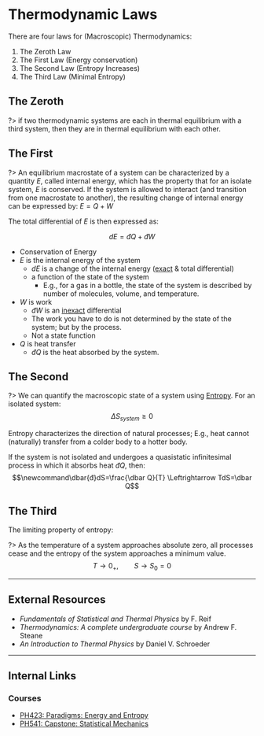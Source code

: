 # Thermodynamic Laws

There are four laws for (Macroscopic) Thermodynamics:

1. The Zeroth Law
2. The First Law (Energy conservation)
3. The Second Law (Entropy Increases)
3. The Third Law (Minimal Entropy)

## The Zeroth

?> if two thermodynamic systems are each in thermal equilibrium with a third system, then they are in thermal equilibrium with each other.

## The First

?> An equilibrium macrostate of a system can be characterized by a quantity $E$, called internal energy, which has the property that for an isolate system, $E$ is conserved.
If the system is allowed to interact (and transition from one macrostate to another), the resulting change of internal energy can be expressed by: $E = Q + W$

The total differential of $E$ is then expressed as:

$$\newcommand\dbar{đ} dE = \dbar Q + \dbar W$$

- Conservation of Energy
- $E$ is the internal energy of the system
  - $dE$ is a change of the internal energy ([exact](/maths/Differentials.md) & total differential)
  - a function of the state of the system
    - E.g., for a gas in a bottle, the state of the system is described by number of molecules, volume, and temperature.
- $W$ is work
  - $\newcommand\dbar{đ}\dbar W$ is an [inexact](/maths/Differentials.md) differential
  - The work you have to do is not determined by the state of the system; but by the process.
  - Not a state function
- $Q$ is heat transfer
  - $\newcommand\dbar{đ}\dbar Q$ is the heat absorbed by the system.


## The Second

?> We can quantify the macroscopic state of a system using [Entropy](/physics/Thermodynamics/Entropy.md).
For an isolated system: $$\Delta S_{system} \geq 0$$

Entropy characterizes the direction of natural processes; E.g., heat cannot (naturally) transfer from a colder body to a hotter body.

If the system is not isolated and undergoes a quasistatic infinitesimal process in which it absorbs heat $\newcommand\dbar{đ}\dbar Q$, then:
$$\newcommand\dbar{đ}dS=\frac{\dbar Q}{T} \Leftrightarrow TdS=\dbar Q$$

## The Third

The limiting property of entropy:

?> As the temperature of a system approaches absolute zero, all processes cease and the entropy of the system approaches a minimum value.  $$T\rightarrow 0_+,\qquad S\rightarrow S_0 = 0$$

---

## External Resources

- *Fundamentals of Statistical and Thermal Physics* by F. Reif
- *Thermodynamics: A complete undergraduate course* by Andrew F. Steane
- *An Introduction to Thermal Physics* by Daniel V. Schroeder

---

## Internal Links
### Courses

- [PH423: Paradigms: Energy and Entropy ](/courses/PH423.md)
- [PH541: Capstone: Statistical Mechanics](/courses/PH541.md)
